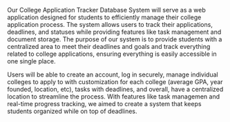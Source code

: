 Our College Application Tracker Database System will serve as a web application designed for students to efficiently manage their college application process. The system allows users to track their applications, deadlines, and statuses while providing features like task management and document storage. The purpose of our system is to provide students with a centralized area to meet their deadlines and goals and track everything related to college applications, ensuring everything is easily accessible in one single place.

Users will be able to create an account, log in securely, manage individual colleges to apply to with customization for each college (average GPA, year founded, location, etc), tasks with deadlines, and overall, have a centralized location to streamline the process. With features like task managemen and real-time progress tracking, we aimed to create a system that keeps students organized while on top of deadlines.
